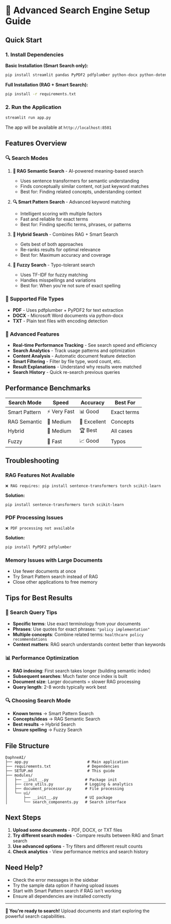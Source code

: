 # 🚀 Advanced Search Engine Setup Guide

## Quick Start

### 1. Install Dependencies

**Basic Installation (Smart Search only):**
```bash
pip install streamlit pandas PyPDF2 pdfplumber python-docx python-dotenv
```

**Full Installation (RAG + Smart Search):**
```bash
pip install -r requirements.txt
```

### 2. Run the Application

```bash
streamlit run app.py
```

The app will be available at `http://localhost:8501`

## Features Overview

### 🔍 Search Modes

1. **🤖 RAG Semantic Search** - AI-powered meaning-based search
   - Uses sentence transformers for semantic understanding
   - Finds conceptually similar content, not just keyword matches
   - Best for: Finding related concepts, understanding context

2. **🔍 Smart Pattern Search** - Advanced keyword matching
   - Intelligent scoring with multiple factors
   - Fast and reliable for exact terms
   - Best for: Finding specific terms, phrases, or patterns

3. **🔄 Hybrid Search** - Combines RAG + Smart Search
   - Gets best of both approaches
   - Re-ranks results for optimal relevance
   - Best for: Maximum accuracy and coverage

4. **🎯 Fuzzy Search** - Typo-tolerant search
   - Uses TF-IDF for fuzzy matching
   - Handles misspellings and variations
   - Best for: When you're not sure of exact spelling

### 📁 Supported File Types

- **PDF** - Uses pdfplumber + PyPDF2 for text extraction
- **DOCX** - Microsoft Word documents via python-docx
- **TXT** - Plain text files with encoding detection

### 🔧 Advanced Features

- **Real-time Performance Tracking** - See search speed and efficiency
- **Search Analytics** - Track usage patterns and optimization
- **Content Analysis** - Automatic document feature detection
- **Smart Filtering** - Filter by file type, word count, etc.
- **Result Explanations** - Understand why results were matched
- **Search History** - Quick re-search previous queries

## Performance Benchmarks

| Search Mode | Speed | Accuracy | Best For |
|-------------|-------|----------|----------|
| Smart Pattern | ⚡ Very Fast | 📊 Good | Exact terms |
| RAG Semantic | 🤖 Medium | 🎯 Excellent | Concepts |
| Hybrid | 🔄 Medium | 🏆 Best | All cases |
| Fuzzy | 🎯 Fast | 📈 Good | Typos |

## Troubleshooting

### RAG Features Not Available
```
❌ RAG requires: pip install sentence-transformers torch scikit-learn
```

**Solution:**
```bash
pip install sentence-transformers torch scikit-learn
```

### PDF Processing Issues
```
❌ PDF processing not available
```

**Solution:**
```bash
pip install PyPDF2 pdfplumber
```

### Memory Issues with Large Documents
- Use fewer documents at once
- Try Smart Pattern search instead of RAG
- Close other applications to free memory

## Tips for Best Results

### 🎯 Search Query Tips
- **Specific terms**: Use exact terminology from your documents
- **Phrases**: Use quotes for exact phrases: `"policy implementation"`
- **Multiple concepts**: Combine related terms: `healthcare policy recommendations`
- **Context matters**: RAG search understands context better than keywords

### 📊 Performance Optimization
- **RAG indexing**: First search takes longer (building semantic index)
- **Subsequent searches**: Much faster once index is built
- **Document size**: Larger documents = slower RAG processing
- **Query length**: 2-8 words typically work best

### 🔍 Choosing Search Mode
- **Known terms** → Smart Pattern Search
- **Concepts/ideas** → RAG Semantic Search  
- **Best results** → Hybrid Search
- **Unsure spelling** → Fuzzy Search

## File Structure

```
DaphneAI/
├── app.py                          # Main application
├── requirements.txt                # Dependencies
├── SETUP.md                        # This guide
├── modules/
│   ├── __init__.py                # Package init
│   ├── core_utils.py              # Logging & analytics
│   ├── document_processor.py      # File processing
│   └── ui/
│       ├── __init__.py            # UI package
│       └── search_components.py   # Search interface
```

## Next Steps

1. **Upload some documents** - PDF, DOCX, or TXT files
2. **Try different search modes** - Compare results between RAG and Smart search
3. **Use advanced options** - Try filters and different result counts
4. **Check analytics** - View performance metrics and search history

## Need Help?

- Check the error messages in the sidebar
- Try the sample data option if having upload issues
- Start with Smart Pattern search if RAG isn't working
- Ensure all dependencies are installed correctly

---

**🎉 You're ready to search!** Upload documents and start exploring the powerful search capabilities.
